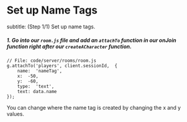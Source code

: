 # Set up Name Tags
subtitle: (Step 1/1) Set up name tags.

##### 1. Go into our `room.js` file and add an `attachTo` _function_  in our onJoin _function_ right after our `createACharacter` _function_.

```
// File: code/server/rooms/room.js
g.attachTo('players', client.sessionId,  {
	name:  'nameTag',
	x:  -50,
	y:  -60,
	type:  'text',
	text: data.name
});
```

You can change where the name tag is created by changing the x and y values.
